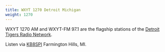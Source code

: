 ```yaml
---
title: WXYT 1270 Detroit Michigan
weight: 1270
---
```

WXYT 1270 AM and WXYT-FM 97.1 are the flagship stations of
the [Detroit Tigers Radio Network].

Listen via [KB8SPI] Farmington Hills, MI.

[KB8SPI]:http://misdr.duckdns.org/?f=1270.00amz10
[Detroit Tigers Radio Network]:https://en.wikipedia.org/wiki/Detroit_Tigers_Radio_Network
